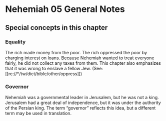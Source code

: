 # Nehemiah 05 General Notes

## Special concepts in this chapter

### Equality

The rich made money from the poor. The rich oppressed the poor by charging interest on loans. Because Nehemiah wanted to treat everyone fairly, he did not collect any taxes from them. This chapter also emphasizes that it was wrong to enslave a fellow Jew. (See: [[rc://*/tw/dict/bible/other/oppress]])

### Governor
Nehemiah was a governmental leader in Jerusalem, but he was not a king. Jerusalem had a great deal of independence, but it was under the authority of the Persian king. The term “governor” reflects this idea, but a different term may be used in translation.